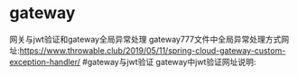 # gateway
网关与jwt验证和gateway全局异常处理
gateway777文件中全局异常处理方式网址:https://www.throwable.club/2019/05/11/spring-cloud-gateway-custom-exception-handler/
#gateway与jwt验证
gateway中jwt验证网址说明:
